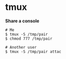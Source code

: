 # tmux

**Share a console**
```
# Me
$ tmux -S /tmp/pair
$ chmod 777 /tmp/pair

# Another user
$ tmux -S /tmp/pair attac
```
